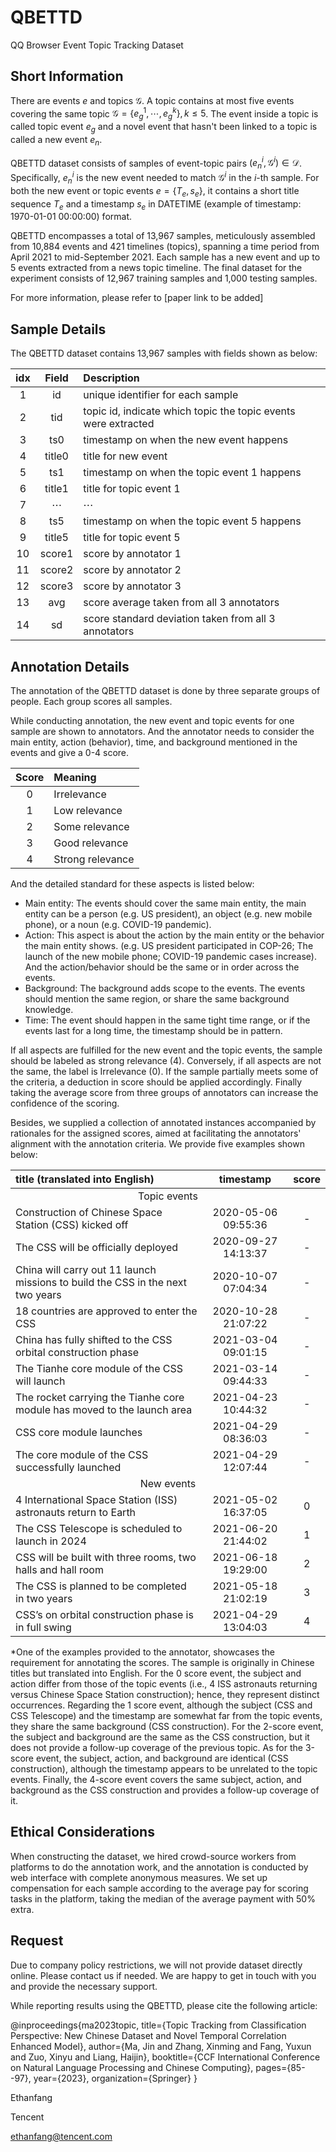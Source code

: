 # QBETTD
QQ Browser Event Topic Tracking Dataset

## Short Information
There are events $e$ and topics $\mathcal{G}$. A topic contains at most five events covering the same topic $\mathcal{G} = \{e_{g}^1,\cdots,e_{g}^k\}, k\leq5$. The event inside a topic is called topic event $e_{g}$ and a novel event that hasn't been linked to a topic is called a new event $e_n$. 

QBETTD dataset consists of samples of event-topic pairs  $(e^i_n, \mathcal{G}^i) \in \mathcal{D}$. Specifically, $e^i_n$ is the new event needed to match $\mathcal{G}^i$ in the $i$-th sample. For both the new event or topic events $e=\{T_e,s_e\}$, it contains a short title sequence $T_e$ and a timestamp $s_e$ in DATETIME (example of timestamp: 1970-01-01 00:00:00) format.

QBETTD encompasses a total of 13,967 samples, meticulously assembled from 10,884 events and 421 timelines (topics), spanning a time period from April 2021 to mid-September 2021. Each sample has a new event and up to 5 events extracted from a news topic timeline. The final dataset for the experiment consists of 12,967 training samples and 1,000 testing samples.

For more information, please refer to [paper link to be added]

## Sample Details
The QBETTD dataset contains 13,967 samples with fields shown as below:

| idx | Field  | Description                                                    |
|:---:|:------:|:---------------------------------------------------------------|
|  1  |   id   | unique identifier for each sample                              |
|  2  |  tid   | topic id, indicate which topic the topic events were extracted |
|  3  |  ts0   | timestamp on when the new event happens                        |
|  4  | title0 | title for new event                                            |
|  5  |  ts1   | timestamp on when the topic event 1 happens                    |
|  6  | title1 | title for topic event 1                                        |
|  7  |   ⋯    | ⋯                                                              |
|  8  |  ts5   | timestamp on when the topic event 5 happens                    |
|  9  | title5 | title for topic event 5                                        |
| 10  | score1 | score by annotator 1                                           |
| 11  | score2 | score by annotator 2                                           |
| 12  | score3 | score by annotator 3                                           |
| 13  |  avg   | score average taken from all 3 annotators                      |
| 14  |   sd   | score standard deviation taken from all 3 annotators           |

## Annotation Details

The annotation of the QBETTD dataset is done by three separate groups of people. Each group scores all samples.

While conducting annotation, the new event and topic events for one sample are shown to annotators. And the annotator needs to consider the main entity, action (behavior), time, and background mentioned in the events and give a 0-4 score. 

| Score | Meaning          |
| :---: | :--------------- |
|   0   | Irrelevance      |
|   1   | Low relevance    |
|   2   | Some relevance   |
|   3   | Good relevance   |
|   4   | Strong relevance |

And the detailed standard for these aspects is listed below:

- Main entity: The events should cover the same main entity, the main entity can be a person (e.g. US president), an object (e.g. new mobile phone), or a noun (e.g. COVID-19 pandemic).
- Action: This aspect is about the action by the main entity or the behavior the main entity shows. (e.g. US president participated in COP-26; The launch of the new mobile phone; COVID-19 pandemic cases increase). And the action/behavior should be the same or in order across the events.
- Background: The background adds scope to the events. The events should mention the same region, or share the same background knowledge.
- Time: The event should happen in the same tight time range, or if the events last for a long time, the timestamp should be in pattern.

If all aspects are fulfilled for the new event and the topic events, the sample should be labeled as strong relevance (4).  Conversely, if all aspects are not the same, the label is Irrelevance (0). If the sample partially meets some of the criteria, a deduction in score should be applied accordingly. Finally taking the average score from three groups of annotators can increase the confidence of the scoring.

Besides, we supplied a collection of annotated instances accompanied by rationales for the assigned scores, aimed at facilitating the annotators' alignment with the annotation criteria. We provide five examples shown below:

<div class="table*">
<table>
<thead>
<tr class="header">
<th style="text-align: left;">title (translated into English)</th>
<th style="text-align: center;">timestamp</th>
<th style="text-align: center;">score</th>
</tr>
</thead>
<tbody>
<tr class="odd">
<td colspan="3" style="text-align: center;">Topic events</td>
</tr>
<tr class="even">
<td style="text-align: left;">Construction of Chinese Space Station (CSS) kicked off</td>
<td style="text-align: center;">2020-05-06 09:55:36</td>
<td style="text-align: center;">-</td>
</tr>
<tr class="odd">
<td style="text-align: left;">The CSS will be officially deployed</td>
<td style="text-align: center;">2020-09-27 14:13:37</td>
<td style="text-align: center;">-</td>
</tr>
<tr class="even">
<td style="text-align: left;">China will carry out 11 launch missions to build the CSS in the next two years</td>
<td style="text-align: center;">2020-10-07 07:04:34</td>
<td style="text-align: center;">-</td>
</tr>
<tr class="odd">
<td style="text-align: left;">18 countries are approved to enter the CSS</td>
<td style="text-align: center;">2020-10-28 21:07:22</td>
<td style="text-align: center;">-</td>
</tr>
<tr class="even">
<td style="text-align: left;">China has fully shifted to the CSS orbital construction phase</td>
<td style="text-align: center;">2021-03-04 09:01:15</td>
<td style="text-align: center;">-</td>
</tr>
<tr class="odd">
<td style="text-align: left;">The Tianhe core module of the CSS will launch</td>
<td style="text-align: center;">2021-03-14 09:44:33</td>
<td style="text-align: center;">-</td>
</tr>
<tr class="odd">
<td style="text-align: left;">The rocket carrying the Tianhe core module has moved to the launch area</td>
<td style="text-align: center;">2021-04-23 10:44:32</td>
<td style="text-align: center;">-</td>
</tr>
<tr class="even">
<td style="text-align: left;">CSS core module launches</td>
<td style="text-align: center;">2021-04-29 08:36:03</td>
<td style="text-align: center;">-</td>
</tr>
<tr class="odd">
<td style="text-align: left;">The core module of the CSS successfully launched</td>
<td style="text-align: center;">2021-04-29 12:07:44</td>
<td style="text-align: center;">-</td>
</tr>
<tr class="even">
<td colspan="3" style="text-align: center;">New events</td>
</tr>
<tr class="odd">
<td style="text-align: left;">4 International Space Station (ISS) astronauts return to Earth</td>
<td style="text-align: center;">2021-05-02 16:37:05</td>
<td style="text-align: center;">0</td>
</tr>
<tr class="even">
<td style="text-align: left;">The CSS Telescope is scheduled to launch in 2024</td>
<td style="text-align: center;">2021-06-20 21:44:02</td>
<td style="text-align: center;">1</td>
</tr>
<tr class="odd">
<td style="text-align: left;">CSS will be built with three rooms, two halls and hall room</td>
<td style="text-align: center;">2021-06-18 19:29:00</td>
<td style="text-align: center;">2</td>
</tr>
<tr class="even">
<td style="text-align: left;">The CSS is planned to be completed in two years</td>
<td style="text-align: center;">2021-05-18 21:02:19</td>
<td style="text-align: center;">3</td>
</tr>
<tr class="odd">
<td style="text-align: left;">CSS’s on orbital construction phase is in full swing</td>
<td style="text-align: center;">2021-04-29 13:04:03</td>
<td style="text-align: center;">4</td>
</tr>
</tbody>
</table>
</div>
*One of the examples provided to the annotator, showcases the requirement for annotating the scores. The sample is originally in Chinese titles but translated into English. For the 0 score event, the subject and action differ from those of the topic events (i.e., 4 ISS astronauts returning versus Chinese Space Station construction); hence, they represent distinct occurrences. Regarding the 1 score event, although the subject (CSS and CSS Telescope) and the timestamp are somewhat far from the topic events, they share the same background (CSS construction). For the 2-score event, the subject and background are the same as the CSS construction, but it does not provide a follow-up coverage of the previous topic. As for the 3-score event, the subject, action, and background are identical (CSS construction), although the timestamp appears to be unrelated to the topic events. Finally, the 4-score event covers the same subject, action, and background as the CSS construction and provides a follow-up coverage of it.

## Ethical Considerations

When constructing the dataset, we hired crowd-source workers from platforms to do the annotation work, and the annotation is conducted by web interface with complete anonymous measures. We set up compensation for each sample according to the average pay for scoring tasks in the platform, taking the median of the average payment with 50% extra.

## Request

Due to company policy restrictions, we will not provide dataset directly online. Please contact us if needed. We are happy to get in touch with you and provide the necessary support.

While reporting results using the QBETTD, please cite the following article:

@inproceedings{ma2023topic,
  title={Topic Tracking from Classification Perspective: New Chinese Dataset and Novel Temporal Correlation Enhanced Model},
  author={Ma, Jin and Zhang, Xinming and Fang, Yuxun and Zuo, Xinyu and Liang, Haijin},
  booktitle={CCF International Conference on Natural Language Processing and Chinese Computing},
  pages={85--97},
  year={2023},
  organization={Springer}
}

Ethanfang 

Tencent

ethanfang@tencent.com
